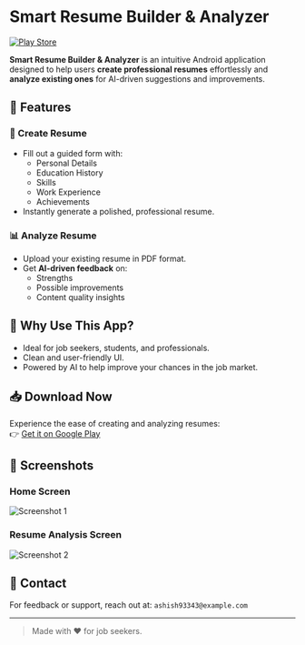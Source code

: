 # Smart Resume Builder & Analyzer

[![Play Store](https://img.shields.io/badge/Download%20on%20Play%20Store-228B22?logo=google-play&logoColor=white&style=for-the-badge)](https://play.google.com/store/apps/details?id=com.demo.resumebuilder&pcampaignid=web_share)

**Smart Resume Builder & Analyzer** is an intuitive Android application designed to help users **create professional resumes** effortlessly and **analyze existing ones** for AI-driven suggestions and improvements.

## 📱 Features

### 📝 Create Resume
- Fill out a guided form with:
  - Personal Details
  - Education History
  - Skills
  - Work Experience
  - Achievements
- Instantly generate a polished, professional resume.

### 📊 Analyze Resume
- Upload your existing resume in PDF format.
- Get **AI-driven feedback** on:
  - Strengths
  - Possible improvements
  - Content quality insights

## 🚀 Why Use This App?
- Ideal for job seekers, students, and professionals.
- Clean and user-friendly UI.
- Powered by AI to help improve your chances in the job market.

## 📥 Download Now
Experience the ease of creating and analyzing resumes:  
👉 [Get it on Google Play](https://play.google.com/store/apps/details?id=com.demo.resumebuilder&pcampaignid=web_share)

## 📸 Screenshots

### Home Screen
![Screenshot 1](https://play-lh.googleusercontent.com/T_Q1g2nz8PlzsgidEqJja_o1rNMah19FdWrf6yXpfL-5Uw6Zf3mK8B49nWADeB31hTA=w5120-h2880-rw)

### Resume Analysis Screen
![Screenshot 2](https://play-lh.googleusercontent.com/422QvDYY4ZDo00A-4EQTlnOVFw0SMHbSYo-YArdsuzEq9qGGRa3trk4z2lL3vcHUq5c=w1052-h592-rw)

## 📧 Contact
For feedback or support, reach out at: `ashish93343@example.com`

---

> Made with ❤️ for job seekers.
